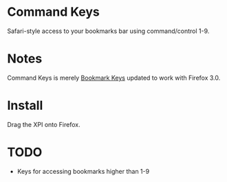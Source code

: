 # Command Keys
Safari-style access to your bookmarks bar using command/control 1-9.

# Notes
Command Keys is merely [Bookmark Keys](https://addons.mozilla.org/en-US/firefox/addon/3647) updated to work with Firefox 3.0. 

# Install
Drag the XPI onto Firefox.

# TODO
* Keys for accessing bookmarks higher than 1-9